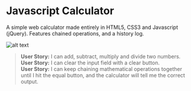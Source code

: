 # Javascript Calculator

A simple web calculator made entirely in HTML5, CSS3 and Javascript (jQuery). Features chained operations, and a history log.

![alt text](https://caleb-ellis.github.io/images/calculator.png)

>**User Story:** I can add, subtract, multiply and divide two numbers.<br>
>**User Story:** I can clear the input field with a clear button.<br>
>**User Story:** I can keep chaining mathematical operations together until I hit the equal button, and the calculator will tell me the correct output.<br>

